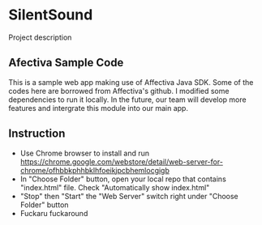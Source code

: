 # SilentSound
  Project description
  
## Afectiva Sample Code 
This is a sample web app making use of Affectiva Java SDK. Some of the codes here are borrowed from Affectiva's github. I modified some dependencies to run it locally. In the future, our team will develop more features and intergrate this module into our main app.

## Instruction

* Use Chrome browser to install and run https://chrome.google.com/webstore/detail/web-server-for-chrome/ofhbbkphhbklhfoeikjpcbhemlocgigb
* In "Choose Folder" button, open your local repo that contains "index.html" file. Check "Automatically show index.html"
* "Stop" then "Start" the "Web Server" switch right under "Choose Folder" button
* Fuckaru fuckaround
